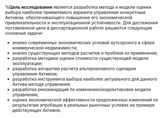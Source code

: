 %**Цель исследования**
является разработка метода и модели оценки выбора наиболее приемлемого варианта управления конкретным Активом, обеспечивающего повышение его экономической привлекательности и эксплуатационной устойчивости.
Для достижения поставленной цели в диссертационной работе решаются следующие основные задачи:

- анализ современных экономических условий аутсорсинга в сфере коммерческой недвижимости;
- анализ существующих методов расчетов и проблем их применения;
- разработка методики оценки стоимости существующей модели эксплуатации;
- разработка алгоритма расчета альтернативного сценария управления Активом;
- разработка инструмента выбора наиболее актуального для данного Актива метода управления;
- разработка рекомендаций по изменению/корректировке модели управления;
- оценка экономической эффективности предложенных изменений по результатам апробации в реальных рыночных услових на примере действующих Активов.

<!-- 
Цель диссертационного исследования - то, к чему стремится автор. Иными словами, это результат диссертации. Обычно постановка цели привязана к конкретной теме, то есть зависит от выбранного направления. В качестве цели может быть принято, к примеру, описание какого-либо нового явления, изучение и анализ этого явления и не только.

При постановке и формулировании цели диссертации обычно используются такие речевые клише: 

- «разработка нового подхода»; «установление факта»;
- «обоснование гипотезы»;
- «выявление закономерностей»;
- «определение реальной эффективности» и тому подобное.

После того, как цель была поставлена и сформулирована, нужно подготовить перечень задач, решение которых необходимо для ее достижения.

https://studwork.org/spravochnik/oformlenie/dissertaciya/celi-i-zadachi-v-dissertacionnom-issledovanii -->